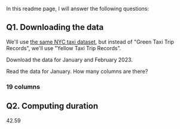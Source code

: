 In this readme page, I will answer the following questions:

## Q1. Downloading the data
We'll use [the same NYC taxi dataset](https://www1.nyc.gov/site/tlc/about/tlc-trip-record-data.page), but instead of "Green Taxi Trip Records", we'll use "Yellow Taxi Trip Records".

Download the data for January and February 2023.

Read the data for January. How many columns are there?
### 19 columns

## Q2. Computing duration
42.59
